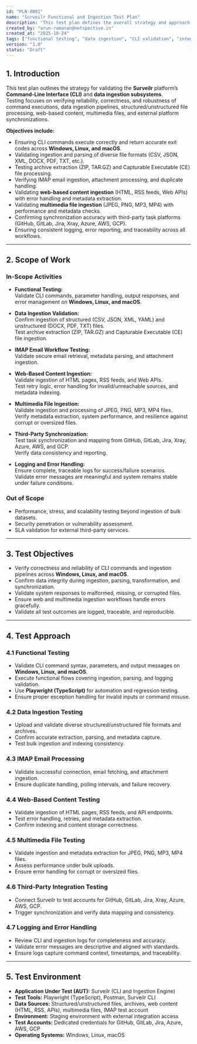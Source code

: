 ```yaml
---
id: "PLN-0001"
name: "Surveilr Functional and Ingestion Test Plan"
description: "This test plan defines the overall strategy and approach for validating Surveilr’s CLI functionality, multi-format data ingestion, web content ingestion, and multimedia file processing across file systems, email (IMAP), and third-party integrations."
created_by: "arun-ramanan@netspective.in"
created_at: "2025-10-24"
tags: ["functional testing", "data ingestion", "CLI validation", "integration", "web ingestion", "multimedia ingestion", "Surveilr"]
version: "1.0"
status: "Draft"
---
```


## 1. Introduction

This test plan outlines the strategy for validating the **Surveilr** platform’s **Command-Line Interface (CLI)** and **data ingestion subsystems**.  
Testing focuses on verifying reliability, correctness, and robustness of command executions, data ingestion pipelines, structured/unstructured file processing, web-based content, multimedia files, and external platform synchronizations.

**Objectives include:**  
- Ensuring CLI commands execute correctly and return accurate exit codes across **Windows, Linux, and macOS**.  
- Validating ingestion and parsing of diverse file formats (CSV, JSON, XML, DOCX, PDF, TXT, etc.).  
- Testing archive extraction (ZIP, TAR.GZ) and Capturable Executable (CE) file processing.  
- Verifying IMAP email ingestion, attachment processing, and duplicate handling.  
- Validating **web-based content ingestion** (HTML, RSS feeds, Web APIs) with error handling and metadata extraction.  
- Validating **multimedia file ingestion** (JPEG, PNG, MP3, MP4) with performance and metadata checks.  
- Confirming synchronization accuracy with third-party task platforms (GitHub, GitLab, Jira, Xray, Azure, AWS, GCP).  
- Ensuring consistent logging, error reporting, and traceability across all workflows.  

---

## 2. Scope of Work

### In-Scope Activities
- **Functional Testing:**  
  Validate CLI commands, parameter handling, output responses, and error management on **Windows, Linux, and macOS**.  

- **Data Ingestion Validation:**  
  Confirm ingestion of structured (CSV, JSON, XML, YAML) and unstructured (DOCX, PDF, TXT) files.  
  Test archive extraction (ZIP, TAR.GZ) and Capturable Executable (CE) file ingestion.  

- **IMAP Email Workflow Testing:**  
  Validate secure email retrieval, metadata parsing, and attachment ingestion.  

- **Web-Based Content Ingestion:**  
  Validate ingestion of HTML pages, RSS feeds, and Web APIs.  
  Test retry logic, error handling for invalid/unreachable sources, and metadata indexing.  

- **Multimedia File Ingestion:**  
  Validate ingestion and processing of JPEG, PNG, MP3, MP4 files.  
  Verify metadata extraction, system performance, and resilience against corrupt or oversized files.  

- **Third-Party Synchronization:**  
  Test task synchronization and mapping from GitHub, GitLab, Jira, Xray, Azure, AWS, and GCP.  
  Verify data consistency and reporting.  

- **Logging and Error Handling:**  
  Ensure complete, traceable logs for success/failure scenarios.  
  Validate error messages are meaningful and system remains stable under failure conditions.  

### Out of Scope
- Performance, stress, and scalability testing beyond ingestion of bulk datasets.  
- Security penetration or vulnerability assessment.  
- SLA validation for external third-party services.  

---

## 3. Test Objectives

- Verify correctness and reliability of CLI commands and ingestion pipelines across **Windows, Linux, and macOS**.  
- Confirm data integrity during ingestion, parsing, transformation, and synchronization.  
- Validate system responses to malformed, missing, or corrupted files.  
- Ensure web and multimedia ingestion workflows handle errors gracefully.  
- Validate all test outcomes are logged, traceable, and reproducible.  

---

## 4. Test Approach

### 4.1 Functional Testing
- Validate CLI command syntax, parameters, and output messages on **Windows, Linux, and macOS**.  
- Execute functional flows covering ingestion, parsing, and logging validation.  
- Use **Playwright (TypeScript)** for automation and regression testing.  
- Ensure proper exception handling for invalid inputs or command misuse.  

### 4.2 Data Ingestion Testing
- Upload and validate diverse structured/unstructured file formats and archives.  
- Confirm accurate extraction, parsing, and metadata capture.  
- Test bulk ingestion and indexing consistency.  

### 4.3 IMAP Email Processing
- Validate successful connection, email fetching, and attachment ingestion.  
- Ensure duplicate handling, polling intervals, and failure recovery.  

### 4.4 Web-Based Content Testing
- Validate ingestion of HTML pages, RSS feeds, and API endpoints.  
- Test error handling, retries, and metadata extraction.  
- Confirm indexing and content storage correctness.  

### 4.5 Multimedia File Testing
- Validate ingestion and metadata extraction for JPEG, PNG, MP3, MP4 files.  
- Assess performance under bulk uploads.  
- Ensure error handling for corrupt or oversized files.  

### 4.6 Third-Party Integration Testing
- Connect Surveilr to test accounts for GitHub, GitLab, Jira, Xray, Azure, AWS, GCP.  
- Trigger synchronization and verify data mapping and consistency.  

### 4.7 Logging and Error Handling
- Review CLI and ingestion logs for completeness and accuracy.  
- Validate error messages are descriptive and aligned with standards.  
- Ensure logs capture command context, timestamps, and traceability.  

---

## 5. Test Environment

- **Application Under Test (AUT):** Surveilr (CLI and Ingestion Engine)  
- **Test Tools:** Playwright (TypeScript), Postman, Surveilr CLI  
- **Data Sources:** Structured/unstructured files, archives, web content (HTML, RSS, APIs), multimedia files, IMAP test account  
- **Environment:** Staging environment with external integration access  
- **Test Accounts:** Dedicated credentials for GitHub, GitLab, Jira, Azure, AWS, GCP  
- **Operating Systems:** Windows, Linux, macOS  
